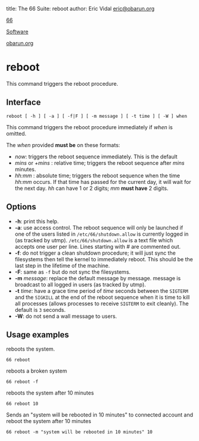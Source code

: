 title: The 66 Suite: reboot
author: Eric Vidal <eric@obarun.org>

[66](index.html)

[Software](https://web.obarun.org/software)

[obarun.org](https://web.obarun.org)

# reboot

This command triggers the reboot procedure.

## Interface

```
reboot [ -h ] [ -a ] [ -f|F ] [ -m message ] [ -t time ] [ -W ] when
```

This command triggers the reboot procedure immediately if *when* is omitted.

The *when* provided **must be** on these formats:

- *now*: triggers the reboot sequence immediately. This is the default
- *mins* or *+mins* : relative time; triggers the reboot sequence after *mins* minutes.
- *hh:mm* : absolute time; triggers the reboot sequence when the time *hh:mm* occurs. If that time has passed for the current day, it will wait for the next day. *hh* can have 1 or 2 digits; *mm* **must have** 2 digits.

## Options

- **-h**: print this help.
- **-a**: use access control. The reboot sequence will only be launched if one of the users listed in `/etc/66/shutdown.allow` is currently logged in (as tracked by utmp). `/etc/66/shutdown.allow` is a text file which accepts one user per line. Lines starting with # are commented out.
- **-f**: do not trigger a clean shutdown procedure; it will just sync the filesystems then tell the kernel to immediately reboot. This should be the last step in the lifetime of the machine.
- **-F**: same as `-f` but do not sync the filesystems.
- **-m** *message*: replace the default message by message. message is broadcast to all logged in users (as tracked by utmp).
- **-t** *time*: have a grace time period of *time* seconds between the `SIGTERM` and the `SIGKILL` at the end of the reboot sequence when it is time to kill all processes (allows processes to receive `SIGTERM` to exit cleanly). The default is `3` seconds.
- **-W**: do not send a wall message to users.

## Usage examples

reboots the system.

```
66 reboot
```

reboots a broken system

```
66 reboot -f
```

reboots the system after 10 minutes

```
66 reboot 10
```

Sends an "system will be rebooted in 10 minutes" to connected account and reboot the system after 10 minutes

```
66 reboot -m "system will be rebooted in 10 minutes" 10
```
